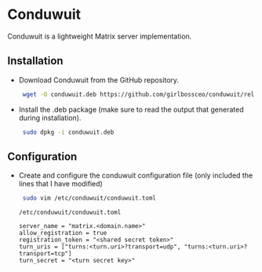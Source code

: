 # Conduwuit

Conduwuit is a lightweight Matrix server implementation.

## Installation

- Download Conduwuit from the GitHub repository.

    ```sh
     wget -O conduwuit.deb https://github.com/girlbossceo/conduwuit/releases/download/v0.4.6/aarch64-unknown-linux-musl.deb
    ```

- Install the .deb package (make sure to read the output that generated during installation).

   ```sh
    sudo dpkg -i conduwuit.deb
   ```

## Configuration

- Create and configure the conduwuit configuration file (only included the lines that I have modified)

    ```sh
     sudo vim /etc/conduwuit/conduwuit.toml
    ```

    ```
    /etc/conduwuit/conduwuit.toml

    server_name = "matrix.<domain.name>"
    allow_registration = true
    registration_token = "<shared secret token>"
    turn_uris = ["turns:<turn.uri>?transport=udp", "turns:<turn.uri>?transport=tcp"]
    turn_secret = "<turn secret key>"
    ```
